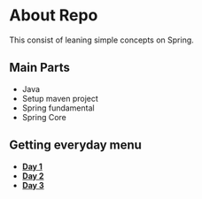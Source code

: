 # About Repo
This consist of leaning simple concepts on Spring. 

## Main Parts
- Java
- Setup maven project
- Spring fundamental
- Spring Core

## Getting everyday menu
- [**Day 1**](/Leaning%20Notes/Day1.md)
- [**Day 2**](/Leaning%20Notes/Day2.md)
- [**Day 3**](/Leaning%20Notes/Day3.md)